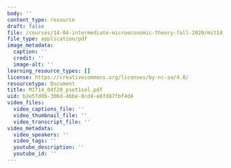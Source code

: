 ```yaml
---
body: ''
content_type: resource
draft: false
file: /courses/14-04-intermediate-microeconomic-theory-fall-2020/mit14_04f20_pset1sol.pdf
file_type: application/pdf
image_metadata:
  caption: ''
  credit: ''
  image-alt: ''
learning_resource_types: []
license: https://creativecommons.org/licenses/by-nc-sa/4.0/
resourcetype: Document
title: MIT14_04f20_pset1sol.pdf
uid: b2e5fd0b-306d-4bbe-8cd4-e8fd87fbf4d4
video_files:
  video_captions_file: ''
  video_thumbnail_file: ''
  video_transcript_file: ''
video_metadata:
  video_speakers: ''
  video_tags: ''
  youtube_description: ''
  youtube_id: ''
---
```

